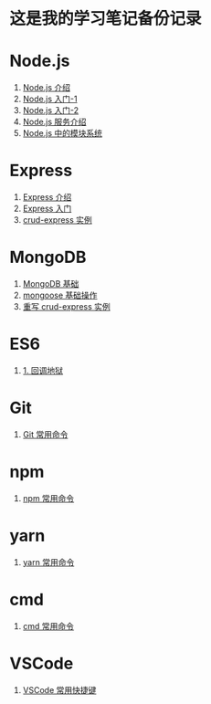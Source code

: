 <!--
 * @Author: your name
 * @Date: 2020-01-16 17:35:34
 * @LastEditTime : 2020-01-20 17:22:58
 * @LastEditors  : Please set LastEditors
 * @Description: In User Settings Edit
 * @FilePath: \Learning-Notes\README.md
 -->
# 这是我的学习笔记备份记录

# Node.js

1. [Node.js 介绍](/Node.js/Basic/1.%20Node.js%20介绍.md)
2. [Node.js 入门-1](/Node.js/Basic/2.%20Node.js%20入门-1.md) 
3. [Node.js 入门-2](/Node.js/Basic/3.%20Node.js%20入门-2.md) 
4. [Node.js 服务介绍](/Node.js/Basic/4.%20Node.js%20服务介绍.md) 
5. [Node.js 中的模块系统](/Node.js/Basic/5.%20Node.js%20中的模块系统.md)

# Express

1. [Express 介绍](/Express/notes/1.%20Express%20介绍.md) 
2. [Express 入门](/Express/notes/2.%20Express%20%20入门.md)
3. [crud-express 实例](/Express/notes/3.%20crud-express%20实例.md)

# MongoDB

1. [MongoDB 基础](/MongoDB/notes/1.%20MongoDB%20基础.md)
2. [mongoose 基础操作](/MongoDB/notes/2.%20mongoose%20基础操作.md)
3. [重写 crud-express 实例](/MongoDB/notes/3.%20重写%20crud-express%20实例.md)

# ES6

1. [1. 回调地狱](ES6/Notes/1.%20回调地狱.md)

# Git

1. [Git 常用命令](Git/1.%20Git%20常用指令.md)

# npm

1. [npm 常用命令](npm/1.%20npm%20常用指令.md)

# yarn

1. [yarn 常用命令](yarn/1.%20yarn%20常用指令.md)

# cmd

1. [cmd 常用命令](cmd/1.%20cmd%20常用命令.md)

# VSCode

1. [VSCode 常用快捷键](vs%20code/1.%20常用快捷键.md)